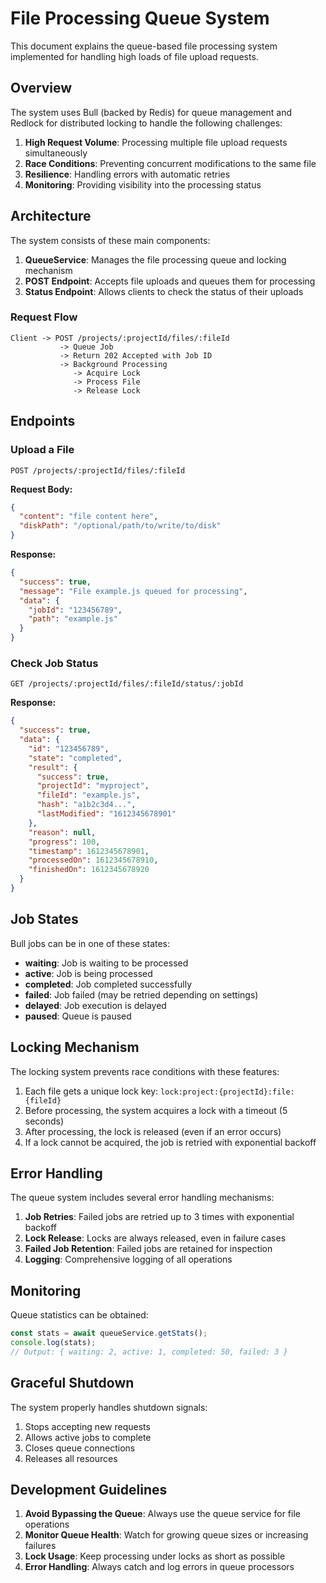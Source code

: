# File Processing Queue System

This document explains the queue-based file processing system implemented for handling high loads of file upload requests.

## Overview

The system uses Bull (backed by Redis) for queue management and Redlock for distributed locking to handle the following challenges:

1. **High Request Volume**: Processing multiple file upload requests simultaneously
2. **Race Conditions**: Preventing concurrent modifications to the same file
3. **Resilience**: Handling errors with automatic retries
4. **Monitoring**: Providing visibility into the processing status

## Architecture

The system consists of these main components:

1. **QueueService**: Manages the file processing queue and locking mechanism
2. **POST Endpoint**: Accepts file uploads and queues them for processing
3. **Status Endpoint**: Allows clients to check the status of their uploads

### Request Flow

```
Client -> POST /projects/:projectId/files/:fileId
           -> Queue Job
           -> Return 202 Accepted with Job ID
           -> Background Processing
              -> Acquire Lock
              -> Process File
              -> Release Lock
```

## Endpoints

### Upload a File

```
POST /projects/:projectId/files/:fileId
```

**Request Body:**
```json
{
  "content": "file content here",
  "diskPath": "/optional/path/to/write/to/disk"
}
```

**Response:**
```json
{
  "success": true,
  "message": "File example.js queued for processing",
  "data": {
    "jobId": "123456789",
    "path": "example.js"
  }
}
```

### Check Job Status

```
GET /projects/:projectId/files/:fileId/status/:jobId
```

**Response:**
```json
{
  "success": true,
  "data": {
    "id": "123456789",
    "state": "completed",
    "result": {
      "success": true,
      "projectId": "myproject",
      "fileId": "example.js",
      "hash": "a1b2c3d4...",
      "lastModified": "1612345678901"
    },
    "reason": null,
    "progress": 100,
    "timestamp": 1612345678901,
    "processedOn": 1612345678910,
    "finishedOn": 1612345678920
  }
}
```

## Job States

Bull jobs can be in one of these states:

- **waiting**: Job is waiting to be processed
- **active**: Job is being processed
- **completed**: Job completed successfully
- **failed**: Job failed (may be retried depending on settings)
- **delayed**: Job execution is delayed
- **paused**: Queue is paused

## Locking Mechanism

The locking system prevents race conditions with these features:

1. Each file gets a unique lock key: `lock:project:{projectId}:file:{fileId}`
2. Before processing, the system acquires a lock with a timeout (5 seconds)
3. After processing, the lock is released (even if an error occurs)
4. If a lock cannot be acquired, the job is retried with exponential backoff

## Error Handling

The queue system includes several error handling mechanisms:

1. **Job Retries**: Failed jobs are retried up to 3 times with exponential backoff
2. **Lock Release**: Locks are always released, even in failure cases
3. **Failed Job Retention**: Failed jobs are retained for inspection
4. **Logging**: Comprehensive logging of all operations

## Monitoring

Queue statistics can be obtained:

```typescript
const stats = await queueService.getStats();
console.log(stats);
// Output: { waiting: 2, active: 1, completed: 50, failed: 3 }
```

## Graceful Shutdown

The system properly handles shutdown signals:

1. Stops accepting new requests
2. Allows active jobs to complete
3. Closes queue connections
4. Releases all resources

## Development Guidelines

1. **Avoid Bypassing the Queue**: Always use the queue service for file operations
2. **Monitor Queue Health**: Watch for growing queue sizes or increasing failures
3. **Lock Usage**: Keep processing under locks as short as possible
4. **Error Handling**: Always catch and log errors in queue processors
